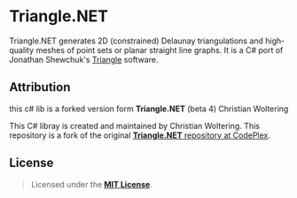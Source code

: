 # **Triangle.NET** 

Triangle.NET generates 2D (constrained) Delaunay triangulations and high-quality meshes of point sets or planar straight line graphs. It is a C# port of Jonathan Shewchuk's [Triangle](http://www.cs.cmu.edu/~quake/triangle.html) software.

## Attribution

this c# lib is a forked version form **Triangle.NET** (beta 4) Christian Woltering

This C# libray is created and maintained by Christian Woltering. This repository is a fork of the original [**Triangle.NET** repository at CodePlex](https://triangle.codeplex.com). 

## License

> Licensed under the [**MIT License**](https://en.wikipedia.org/wiki/MIT_License).

